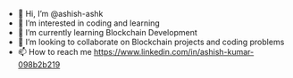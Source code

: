 - 👋 Hi, I’m @ashish-ashk
- 👀 I’m interested in coding and learning
- 🌱 I’m currently learning Blockchain Development 
- 💞️ I’m looking to collaborate on Blockchain projects and coding problems 
- 📫 How to reach me https://www.linkedin.com/in/ashish-kumar-098b2b219

<!---
ashish-ashk/ashish-ashk is a ✨ special ✨ repository because its `README.md` (this file) appears on your GitHub profile.
You can click the Preview link to take a look at your changes.
--->
